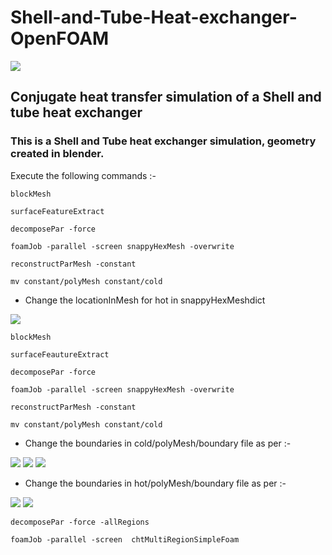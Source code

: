 # Shell-and-Tube-Heat-exchanger-OpenFOAM

<img src="https://d2t1xqejof9utc.cloudfront.net/screenshots/pics/fd275ff0a4d0179913ce146506715635/large.png"/>


## Conjugate heat transfer simulation of a Shell and tube heat exchanger

### This is a Shell and Tube heat exchanger simulation, geometry created in blender.

Execute the following commands :-
```
blockMesh

surfaceFeatureExtract

decomposePar -force

foamJob -parallel -screen snappyHexMesh -overwrite

reconstructParMesh -constant

mv constant/polyMesh constant/cold

```

+ Change the locationInMesh for hot in snappyHexMeshdict

<img src="https://sun9-2.userapi.com/impg/GutCCZUP11dCZbgFRAq6PLCIbGqe_IOIfNGnzw/jxSXvkh4fBk.jpg?size=893x105&quality=95&sign=9d049403ba4fbfae71d7241974b9a659&type=album"/>

```
blockMesh

surfaceFeautureExtract

decomposePar -force

foamJob -parallel -screen snappyHexMesh -overwrite

reconstructParMesh -constant

mv constant/polyMesh constant/cold

```
+ Change the boundaries in cold/polyMesh/boundary file as per :-

<img src = />
<img src = />
<img src = />

+ Change the boundaries in hot/polyMesh/boundary file as per :-

<img src ="https://sun9-62.userapi.com/impg/DQuodUdS3Iz3mkb-HVkLoXWP9v6oLhekMYJmUw/RqZL8rDE6uI.jpg?size=606x495&quality=95&sign=c2b19e3c34818fd852c6d9e066661b91&type=album"/>

<img src ="https://sun9-43.userapi.com/impg/PMz4qkEJagoqGUysZrCuRKjNLm6001LNNBOU9w/Av_vn0YVbjI.jpg?size=583x503&quality=95&sign=e4237ee76302384aa4dfcd8e0fc23ccb&type=album" />
<img src ="" />


```
decomposePar -force -allRegions

foamJob -parallel -screen  chtMultiRegionSimpleFoam

```
